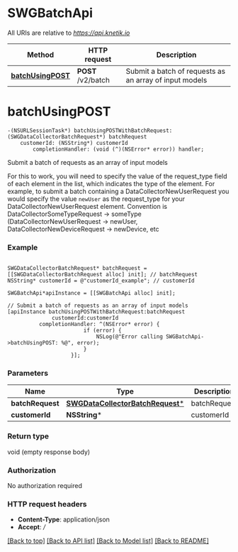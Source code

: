 # SWGBatchApi

All URIs are relative to *https://api.knetik.io*

Method | HTTP request | Description
------------- | ------------- | -------------
[**batchUsingPOST**](SWGBatchApi.md#batchusingpost) | **POST** /v2/batch | Submit a batch of requests as an array of input models


# **batchUsingPOST**
```objc
-(NSURLSessionTask*) batchUsingPOSTWithBatchRequest: (SWGDataCollectorBatchRequest*) batchRequest
    customerId: (NSString*) customerId
        completionHandler: (void (^)(NSError* error)) handler;
```

Submit a batch of requests as an array of input models

For this to work, you will need to specify the value of the request_type field of each element in the list, which indicates the type of the element. For example, to submit a batch containing a DataCollectorNewUserRequest you would specify the value `newUser` as the request_type for your DataCollectorNewUserRequest element. Convention is DataCollectorSomeTypeRequest -> someType (DataCollectorNewUserRequest -> newUser, DataCollectorNewDeviceRequest -> newDevice, etc

### Example 
```objc

SWGDataCollectorBatchRequest* batchRequest = [[SWGDataCollectorBatchRequest alloc] init]; // batchRequest
NSString* customerId = @"customerId_example"; // customerId

SWGBatchApi*apiInstance = [[SWGBatchApi alloc] init];

// Submit a batch of requests as an array of input models
[apiInstance batchUsingPOSTWithBatchRequest:batchRequest
              customerId:customerId
          completionHandler: ^(NSError* error) {
                        if (error) {
                            NSLog(@"Error calling SWGBatchApi->batchUsingPOST: %@", error);
                        }
                    }];
```

### Parameters

Name | Type | Description  | Notes
------------- | ------------- | ------------- | -------------
 **batchRequest** | [**SWGDataCollectorBatchRequest***](SWGDataCollectorBatchRequest*.md)| batchRequest | 
 **customerId** | **NSString***| customerId | 

### Return type

void (empty response body)

### Authorization

No authorization required

### HTTP request headers

 - **Content-Type**: application/json
 - **Accept**: */*

[[Back to top]](#) [[Back to API list]](../README.md#documentation-for-api-endpoints) [[Back to Model list]](../README.md#documentation-for-models) [[Back to README]](../README.md)

